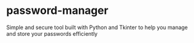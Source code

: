 # password-manager
Simple and secure tool built with Python and Tkinter to help you manage and store your passwords efficiently
